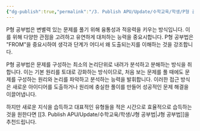 ```yaml
---
{"dg-publish":true,"permalink":"/3. Publish APU/Update/수학교육/학생/P형 공부법/","dgPassFrontmatter":true,"noteIcon":"","created":"","updated":""}
---
```


P형 공부법은 변별력 있는 문제를 풀기 위해 융통성과 적응력을 키우는 방식입니다. 이를 위해 다양한 관점을 고려하고 유연하게 대처하는 능력을 중요시합니다. P형 공부법은 "FROM"을 중요시하여 생각과 단계가 어디서 왜 도출되는지를 이해하는 것을 강조합니다.

P형 공부법은 문제를 구성하는 최소의 논리단위로 내려가 분석하고 분해하는 방식을 취합니다. 이는 기본 원리를 토대로 강화하는 방식이므로, 처음 보는 문제를 풀 때에도 문제를 구성하는 원리와 논리를 파악하고 분석하는 능력을 발휘합니다. 이러한 접근 방식은 새로운 아이디어를 도출하거나 원리에 충실한 풀이를 만들어 성공적인 문제 해결을 이끌어냅니다.

하지만 새로운 지식을 습득하고 대표적인 유형들을 적은 시간으로 효율적으로 습득하는 것을 원한다면 [[3. Publish APU/Update/수학교육/학생/J형 공부법\|J형 공부법]]을 추천드립니다.